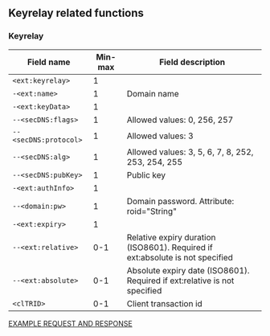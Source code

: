 ## Keyrelay related functions

### Keyrelay

| Field name              | Min-max | Field description |
| ----------------------- |---------|------------------ |
| `<ext:keyrelay>`        | 1       |   |
| `-<ext:name>`           | 1       | Domain name |
| `-<ext:keyData>`        | 1       |  |
| `--<secDNS:flags>`      | 1     | Allowed values: 0, 256, 257 |
| `--<secDNS:protocol>`   | 1     | Allowed values: 3 |
| `--<secDNS:alg>`        | 1     | Allowed values: 3, 5, 6, 7, 8, 252, 253, 254, 255 |
| `--<secDNS:pubKey>`     | 1     | Public key |
| `-<ext:authInfo>`       | 1     |  |
| `--<domain:pw>`         | 1     | Domain password. Attribute: roid="String" |
| `-<ext:expiry>`         | 1     |  |
| `--<ext:relative>`      | 0-1   | Relative expiry duration (ISO8601). Required if ext:absolute is not specified |
| `--<ext:absolute>`      | 0-1   | Absolute expiry date (ISO8601). Required if ext:relative is not specified |
| `<clTRID>`              | 0-1   | Client transaction id |

[EXAMPLE REQUEST AND RESPONSE](/doc/epp-doc.md#epp-keyrelay-with-valid-user-makes-a-keyrelay-request)
